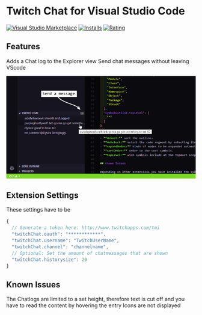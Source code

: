 # Twitch Chat for Visual Studio Code

[![Visual Studio Marketplace](https://img.shields.io/vscode-marketplace/v/hammster1911.twitch-chat.svg)](https://marketplace.visualstudio.com/items?itemName=hammster1911.twitch-chat)
[![Installs](https://img.shields.io/vscode-marketplace/d/hammster1911.twitch-chat.svg)](https://marketplace.visualstudio.com/items?itemName=hammster1911.twitch-chat)
[![Rating](https://img.shields.io/vscode-marketplace/r/hammster1911.twitch-chat.svg)](https://marketplace.visualstudio.com/items?itemName=hammster1911.twitch-chat)

## Features

Adds a Chat log to the Explorer view
Send chat messages without leaving VScode

![Screenshot](https://raw.githubusercontent.com/Hammster/twitch-chat/master/media/example.jpg "Screenshot showing the twitch-chat extension")


## Extension Settings

These settings have to be 

```js
{
  // Generate a token here: http://www.twitchapps.com/tmi
  "twitchChat.oauth": "************",
  "twitchChat.username": "TwitchUserName",
  "twitchChat.channel": "channelname",
  // Optional: Set the amount of chatmessages that are shown
  "twitchChat.historysize": 20
}
```
## Known Issues

The Chatlogs are limited to a set height, therefore text is cut off and you have to read the content by hovering the entry
Icons are not displayed